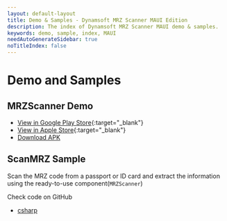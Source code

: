 ```yaml
---
layout: default-layout
title: Demo & Samples - Dynamsoft MRZ Scanner MAUI Edition
description: The index of Dynamsoft MRZ Scanner MAUI demo & samples.
keywords: demo, sample, index, MAUI
needAutoGenerateSidebar: true
noTitleIndex: false
---
```


# Demo and Samples

## MRZScanner Demo

- [View in Google Play Store](https://play.google.com/store/apps/details?id=com.dynamsoft.mrzscanner){:target="_blank"}
- [View in Apple Store](https://apps.apple.com/us/app/dynamsoft-mrz-scanner/id6736854735){:target="_blank"}
- [Download APK](https://download2.dynamsoft.com/mrzscanner/android/DynamsoftMRZScannerDemoAndroid.apk)

## ScanMRZ Sample

Scan the MRZ code from a passport or ID card and extract the information using the ready-to-use component(`MRZScanner`)

Check code on GitHub

- [csharp](https://github.com/Dynamsoft/mrz-scanner-mobile-maui/tree/main/ScanMRZ)
